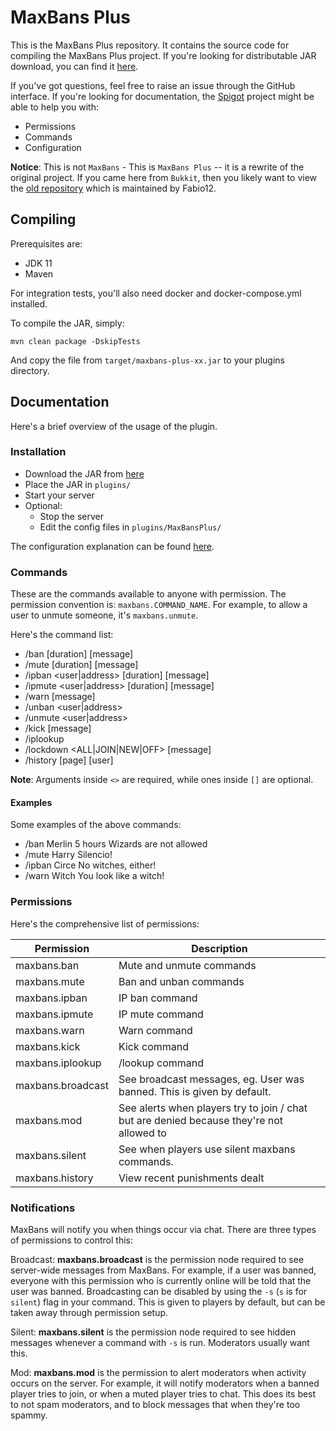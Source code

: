 # MaxBans Plus
This is the MaxBans Plus repository. It contains the source code for compiling the MaxBans Plus
project. If you're looking for distributable JAR download, you can find it
[here](https://www.spigotmc.org/resources/maxbans-plus.41392/).

If you've got questions, feel free to raise an issue through the GitHub interface. If you're
looking for documentation, the [Spigot](https://www.spigotmc.org/resources/maxbans-plus.41392/)
project might be able to help you with:
* Permissions
* Commands
* Configuration

**Notice**: This is not `MaxBans` - This is `MaxBans Plus` -- it is a rewrite of the original 
project. If you came here from `Bukkit`, then you likely want to view the 
[old repository](https://github.com/netherfoam/MaxBans) which is maintained by Fabio12.

## Compiling
Prerequisites are:
* JDK 11
* Maven

For integration tests, you'll also need docker and docker-compose.yml installed.

To compile the JAR, simply:
```
mvn clean package -DskipTests
```

And copy the file from `target/maxbans-plus-xx.jar` to your plugins directory.

## Documentation
Here's a brief overview of the usage of the plugin.

### Installation
* Download the JAR from [here](https://www.spigotmc.org/resources/maxbans-plus.41392/)
* Place the JAR in `plugins/`
* Start your server
* Optional:
  * Stop the server
  * Edit the config files in `plugins/MaxBansPlus/`

The configuration explanation can be found [here](config.md).

### Commands
These are the commands available to anyone with permission. The permission convention is:
`maxbans.COMMAND_NAME`. For example, to allow a user to unmute someone, it's `maxbans.unmute`.

Here's the command list:
* /ban <user> [duration] [message]
* /mute <user> [duration] [message]
* /ipban <user|address> [duration] [message]
* /ipmute <user|address> [duration] [message]
* /warn <user> [message]
* /unban <user|address>
* /unmute <user|address>
* /kick <user> [message]
* /iplookup <user>
* /lockdown <ALL|JOIN|NEW|OFF> [message]
* /history [page] [user]

**Note**: Arguments inside `<>` are required, while ones inside `[]` are optional. 

#### Examples
Some examples of the above commands:
* /ban Merlin 5 hours Wizards are not allowed
* /mute Harry Silencio!
* /ipban Circe No witches, either!
* /warn Witch You look like a witch!

### Permissions
Here's the comprehensive list of permissions:

Permission | Description
-----------|------------
maxbans.ban|Mute and unmute commands
maxbans.mute|Ban and unban commands
maxbans.ipban|IP ban command
maxbans.ipmute|IP mute command
maxbans.warn|Warn command
maxbans.kick|Kick command
maxbans.iplookup|/lookup command
maxbans.broadcast|See broadcast messages, eg. User was banned. This is given by default.
maxbans.mod|See alerts when players try to join / chat but are denied because they're not allowed to
maxbans.silent|See when players use silent maxbans commands.
maxbans.history|View recent punishments dealt

### Notifications
MaxBans will notify you when things occur via chat. There are three types of permissions
to control this:

Broadcast: **maxbans.broadcast** is the permission node required to see server-wide messages from MaxBans.
For example, if a user was banned, everyone with this permission who is currently online will be told that
the user was banned. Broadcasting can be disabled by using the `-s` (`s` is for `silent`) flag in your command.
This is given to players by default, but can be taken away through permission setup.

Silent: **maxbans.silent** is the permission node required to see hidden messages whenever a command with `-s`
is run. Moderators usually want this.

Mod: **maxbans.mod** is the permission to alert moderators when activity occurs on the server. For example,
it will notify moderators when a banned player tries to join, or when a muted player tries to chat. This does
its best to not spam moderators, and to block messages that when they're too spammy.
